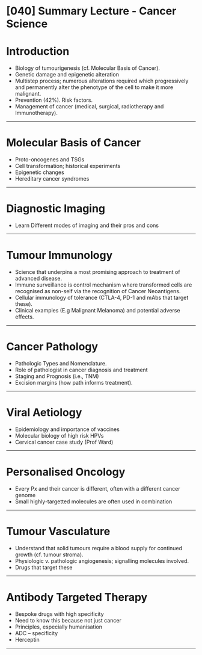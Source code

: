 # [040] Summary Lecture - Cancer Science

# Introduction

- Biology of tumourigenesis (cf. Molecular Basis of Cancer).
- Genetic damage and epigenetic alteration
- Multistep process; numerous alterations required which progressively and permanently alter the phenotype of the cell to make it more malignant.
- Prevention (42%). Risk factors.
- Management of cancer (medical, surgical, radiotherapy and Immunotherapy).

---

# Molecular Basis of Cancer

- Proto-oncogenes and TSGs
- Cell transformation; historical experiments
- Epigenetic changes
- Hereditary cancer syndromes

---

# Diagnostic Imaging

- Learn Different modes of imaging and their pros and cons

---

# Tumour Immunology

- Science that underpins a most promising approach to treatment	of	advanced disease.
- Immune surveillance is control mechanism where transformed cells are recognised as non-self via the recognition of Cancer Neoantigens.
- Cellular immunology of tolerance (CTLA-4, PD-1 and mAbs that target these).
- Clinical examples (E.g Malignant Melanoma) and potential adverse	effects.

---

# Cancer Pathology

- Pathologic Types and Nomenclature.
- Role of pathologist in cancer diagnosis and treatment
- Staging and Prognosis (i.e., TNM)
- Excision margins (how path informs treatment).

---

# Viral Aetiology

- Epidemiology	and	importance of	vaccines
- Molecular biology of high risk HPVs
- Cervical cancer case study (Prof Ward)

---

# Personalised Oncology

- Every Px and their cancer is different, often with a different cancer genome
- Small highly-targetted molecules are often used in combination

---

# Tumour Vasculature

- Understand that solid tumours require a blood supply	for continued growth (cf. tumour stroma).
- Physiologic v. pathologic angiogenesis; signalling molecules involved.
- Drugs that target these

---

# Antibody Targeted Therapy

- Bespoke	drugs with high specificity
- Need to know this because not just cancer
- Principles, especially humanisation
- ADC	– specificity
- Herceptin

---